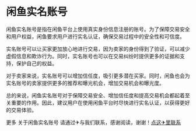 # 闲鱼实名账号

闲鱼实名账号是指在闲鱼平台上使用真实身份信息注册的账号。为了保障交易安全和用户权益，闲鱼要求用户进行实名认证，确保交易过程中的安全性和可信度。

实名账号可以让买家更加放心地进行交易，因为卖家的身份得到了验证，可以减少虚假信息和欺诈行为。同时，实名账号也可以在交易纠纷时提供更多的证据和支持，保护自己的权益。

对于卖家来说，实名账号可以增加信任度，吸引更多潜在买家。同时，闲鱼也会为实名账号的卖家提供更多的推荐和曝光机会，增加交易机会和曝光度。

总的来说，闲鱼实名账号对于保障交易安全、增加信任度和提高交易机会都起着至关重要的作用。因此，建议用户在使用闲鱼平台时尽快进行实名认证，以获得更好的交易体验。

更多 关于闲鱼实名账号 请通过✈与我们联系，感谢阅读，谢谢！[点这✈里联系](https://a.k02.cc)